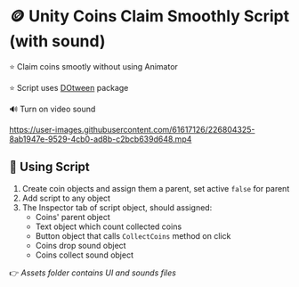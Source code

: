 # 🪙 Unity Coins Claim Smoothly Script (with sound)

⭐ Claim coins smootly without using Animator

⭐ Script uses [DOtween](https://assetstore.unity.com/packages/tools/animation/dotween-hotween-v2-27676) package

🔊 Turn on video sound

https://user-images.githubusercontent.com/61617126/226804325-8ab1947e-9529-4cb0-ad8b-c2bcb639d648.mp4

## 🚀 Using Script
1. Create coin objects and assign them a parent, set active `false` for parent
2. Add script to any object
3. The Inspector tab of script object, should assigned:
    - Coins' parent object
    - Text object which count collected coins
    - Button object that calls `CollectCoins` method on click
    - Coins drop sound object
    - Coins collect sound object

👉 _Assets folder contains UI and sounds files_
